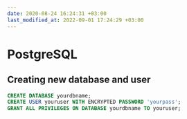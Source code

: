 ```yaml
---
date: 2020-08-24 16:24:31 +03:00
last_modified_at: 2022-09-01 17:24:29 +03:00
---
```


# PostgreSQL

## Creating new database and user

```sql
CREATE DATABASE yourdbname;
CREATE USER youruser WITH ENCRYPTED PASSWORD 'yourpass';
GRANT ALL PRIVILEGES ON DATABASE yourdbname TO youruser;
```
